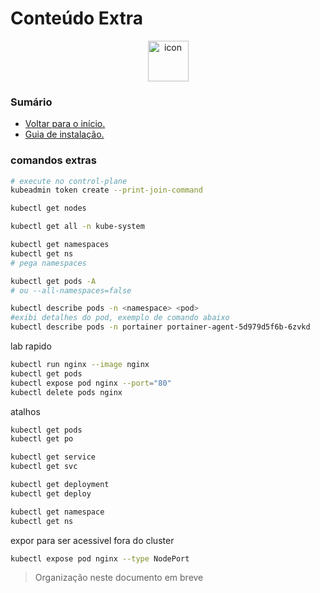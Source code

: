 # Conteúdo Extra

<div  align="center" style="align-items: flex-start;"><img src="https://techstack-generator.vercel.app/kubernetes-icon.svg" alt="icon" width="65" height="65" /></div>

### Sumário
- <a href="https://github.com/joao-prs/kubernetes">Voltar para o início.</a>
- <a href="https://github.com/joao-prs/kubernetes/blob/main/kubernetes1.26.md">Guia de instalação.</a>

### comandos extras

```bash
# execute no control-plane
kubeadmin token create --print-join-command

kubectl get nodes

kubectl get all -n kube-system
```

```bash
kubectl get namespaces
kubectl get ns
# pega namespaces

kubectl get pods -A
# ou --all-namespaces=false

kubectl describe pods -n <namespace> <pod>
#exibi detalhes do pod, exemplo de comando abaixo
kubectl describe pods -n portainer portainer-agent-5d979d5f6b-6zvkd
```

lab rapido
```bash
kubectl run nginx --image nginx
kubectl get pods
kubectl expose pod nginx --port="80"
kubectl delete pods nginx
```


atalhos
```bash
kubectl get pods
kubectl get po

kubectl get service
kubectl get svc

kubectl get deployment
kubectl get deploy

kubectl get namespace
kubectl get ns
```

expor para ser acessivel fora do cluster
```bash
kubectl expose pod nginx --type NodePort
```

> Organização neste documento em breve